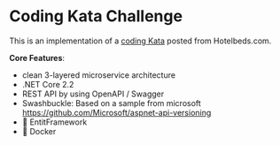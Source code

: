 
# Coding Kata Challenge

This is an implementation of a [coding Kata](https://github.com/Carnect/checkout/ "Github from Carnect") posted from Hotelbeds.com.

**Core Features**:
* clean 3-layered microservice architecture
* .NET Core 2.2
* REST API by using OpenAPI / Swagger
* Swashbuckle: Based on a sample from microsoft https://github.com/Microsoft/aspnet-api-versioning
* :construction: EntitFramework
* :construction: Docker